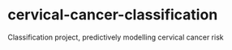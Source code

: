 # cervical-cancer-classification
Classification project, predictively modelling cervical cancer risk
